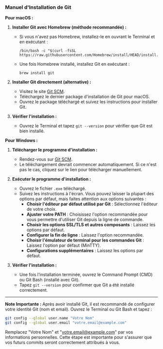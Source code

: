 
### **Manuel d'Installation de Git**

**Pour macOS :**

1. **Installer Git avec Homebrew (méthode recommandée) :**
   - Si vous n'avez pas Homebrew, installez-le en ouvrant le Terminal et en exécutant :
     ```
     /bin/bash -c "$(curl -fsSL https://raw.githubusercontent.com/Homebrew/install/HEAD/install.sh)"
     ```
   - Une fois Homebrew installé, installez Git en exécutant :
     ```
     brew install git
     ```

2. **Installer Git directement (alternative) :**
   - Visitez le site [Git SCM](https://git-scm.com/download/mac).
   - Téléchargez le dernier package d'installation de Git pour macOS.
   - Ouvrez le package téléchargé et suivez les instructions pour installer Git.

3. **Vérifier l'installation :**
   - Ouvrez le Terminal et tapez `git --version` pour vérifier que Git est bien installé.

**Pour Windows :**

1. **Télécharger le programme d'installation :**
   - Rendez-vous sur [Git SCM](https://git-scm.com/download/win).
   - Le téléchargement devrait commencer automatiquement. Si ce n'est pas le cas, cliquez sur le lien pour télécharger manuellement.

2. **Exécuter le programme d'installation :**
   - Ouvrez le fichier `.exe` téléchargé.
   - Suivez les instructions à l'écran. Vous pouvez laisser la plupart des options par défaut, mais faites attention aux options suivantes :
     - **Choisir l'éditeur par défaut utilisé par Git** : Sélectionnez l'éditeur de votre choix.
     - **Ajuster votre PATH** : Choisissez l'option recommandée pour vous permettre d'utiliser Git depuis la ligne de commande.
     - **Choisir les options SSL/TLS et autres composants** : Laissez les options par défaut.
     - **Configurer la fin de ligne** : Laissez l'option recommandée.
     - **Choisir l'émulateur de terminal pour les commandes Git** : Laissez l'option par défaut (MinTTY).
     - **Configurations supplémentaires** : Laissez les options par défaut.

3. **Vérifier l'installation :**
   - Une fois l'installation terminée, ouvrez le Command Prompt (CMD) ou Git Bash (installé avec Git).
   - Tapez `git --version` pour confirmer que Git a été installé correctement.

---

**Note Importante :** Après avoir installé Git, il est recommandé de configurer votre identité Git (nom et email). Ouvrez le Terminal ou Git Bash et tapez :

```bash
git config --global user.name "Votre Nom"
git config --global user.email "votre.email@example.com"
```

Remplacez "Votre Nom" et "votre.email@example.com" par vos informations personnelles. Cette étape est importante pour s'assurer que vos futurs commits seront correctement attribués à vous.
